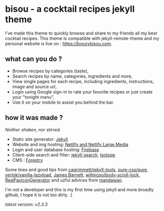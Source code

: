# bisou - a cocktail recipes jekyll theme

I've made this theme to quickly browse and share to my friends all my best cocktail recipes.
This theme is compatible with jekyll-remote-theme and my personal website is live on : https://boozybisou.com.


## what can you do ?

- Browse recipes by categories (taste),
- Search recipes by name, categories, ingredients and more,
- View single pages for each recipe, including ingredients, instructions, image and source url,
- Login using Google sign-in to rate your favorite recipes or just create your "tonight menu",
- Use it on your mobile to assist you behind the bar.


## how it was made ?
*Neither shaken, nor stirred.*

- Static site generator: [Jekyll](https://github.com/jekyll/jekyll)
- Website and img hosting: [Netlify and Netlify Large Media](https://www.netlify.com/)
- Login and user database hosting: [Firebase](https://firebase.google.com)
- Client-side search and filter: [jekyll-search](https://github.com/mathaywarduk/jekyll-search), [Isotope](https://isotope.metafizzy.co/)
- CMS : [Forestry](https://forestry.io/)

Some lines and good tips from [cagrimmett/jekyll-tools](https://github.com/cagrimmett/jekyll-tools), [pure-css/pure](https://github.com/pure-css/pure/), [verlok/vanilla-lazyload]([cagrimmett/jekyll-tools](https://github.com/cagrimmett/jekyll-tools)), [James Barnett](https://codepen.io/jamesbarnett/pen/vlpkh), [willmcpo/body-scroll-lock](https://github.com/willmcpo/body-scroll-lock), [RealFaviconGenerator](https://realfavicongenerator.net/) and uzful advices from [mandawan](https://github.com/mandawan).

I'm not a developer and this is my first time using jekyll and more broadly github, I hope it is not too dirty. :)


*latest version: v2.3.3*